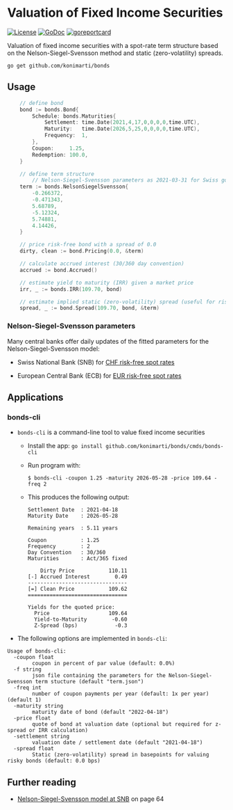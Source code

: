 # Valuation of Fixed Income Securities

[![License](http://img.shields.io/badge/license-MIT-red.svg?style=flat)](https://github.com/konimarti/bonds/blob/master/LICENSE)
[![GoDoc](https://godoc.org/github.com/konimarti/observer?status.svg)](https://godoc.org/github.com/konimarti/bonds)
[![goreportcard](https://goreportcard.com/badge/github.com/konimarti/observer)](https://goreportcard.com/report/github.com/konimarti/bonds)

Valuation of fixed income securities with a spot-rate term structure based on the Nelson-Siegel-Svensson method and static (zero-volatility) spreads.

```go get github.com/konimarti/bonds```

## Usage
```go
	// define bond
	bond := bonds.Bond{
		Schedule: bonds.Maturities{
			Settlement: time.Date(2021,4,17,0,0,0,0,time.UTC),
			Maturity:   time.Date(2026,5,25,0,0,0,0,time.UTC),
			Frequency:  1,
		},
		Coupon:     1.25,
		Redemption: 100.0,
	}

	// define term structure 
        // Nelson-Siegel-Svensson parameters as 2021-03-31 for Swiss government bonds
	term := bonds.NelsonSiegelSvensson{
		-0.266372,
		-0.471343,
		5.68789,
		-5.12324,
		5.74881,
		4.14426,
	}
```

```go
	// price risk-free bond with a spread of 0.0
	dirty, clean := bond.Pricing(0.0, &term)

	// calculate accrued interest (30/360 day convention)
	accrued := bond.Accrued()

	// estimate yield to maturity (IRR) given a market price
	irr, _ := bonds.IRR(109.70, bond)

	// estimate implied static (zero-volatility) spread (useful for risky bonds)
	spread, _ := bond.Spread(109.70, bond, &term)
```

### Nelson-Siegel-Svensson parameters 

Many central banks offer daily updates of the fitted parameters for the Nelson-Siegel-Svensson model:

* Swiss National Bank (SNB) for [CHF risk-free spot rates](https://data.snb.ch/en/topics/ziredev#!/cube/rendopar)

* European Central Bank (ECB) for [EUR risk-free spot rates](https://www.ecb.europa.eu/stats/financial_markets_and_interest_rates/euro_area_yield_curves/html/index.en.html)

## Applications 

### bonds-cli

* ```bonds-cli``` is a command-line tool to value fixed income securities

  - Install the app: ```go install github.com/konimarti/bonds/cmds/bonds-cli```

  - Run program with:
    ```
    $ bonds-cli -coupon 1.25 -maturity 2026-05-28 -price 109.64 -freq 2
    ```

  - This produces the following output:
    ```
    Settlement Date  : 2021-04-18
    Maturity Date    : 2026-05-28

    Remaining years  : 5.11 years

    Coupon           : 1.25
    Frequency        : 2
    Day Convention   : 30/360
    Maturities       : Act/365 fixed

        Dirty Price           110.11
    [-] Accrued Interest        0.49
    --------------------------------
    [=] Clean Price           109.62
    ================================

    Yields for the quoted price:
      Price                   109.64
      Yield-to-Maturity        -0.60
      Z-Spread (bps)            -0.3
    ```

* The following options are implemented in ```bonds-cli```:
```
Usage of bonds-cli:
  -coupon float
    	coupon in percent of par value (default: 0.0%)
  -f string
    	json file containing the parameters for the Nelson-Siegel-Svensson term stucture (default "term.json")
  -freq int
    	number of coupon payments per year (default: 1x per year) (default 1)
  -maturity string
    	maturity date of bond (default "2022-04-18")
  -price float
    	quote of bond at valuation date (optional but required for z-spread or IRR calculation)
  -settlement string
    	valuation date / settlement date (default "2021-04-18")
  -spread float
    	Static (zero-volatility) spread in basepoints for valuing risky bonds (default: 0.0 bps)
```

## Further reading

* [Nelson-Siegel-Svensson model at SNB](https://www.snb.ch/de/mmr/reference/quartbul_2002_2_komplett/source/quartbul_2002_2_komplett.de.pdf) on page 64

